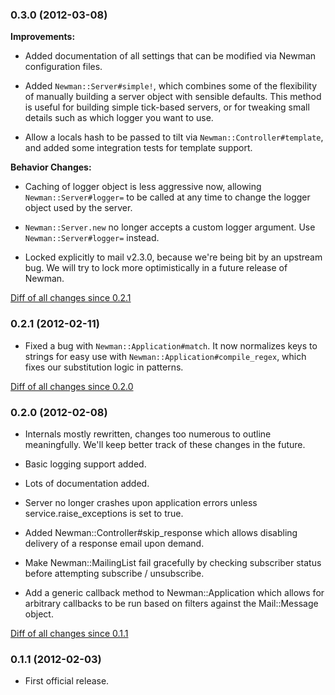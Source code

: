 ### 0.3.0 (2012-03-08)

**Improvements:**

- Added documentation of all settings that can be modified via Newman configuration files.

- Added `Newman::Server#simple!`, which combines some of the flexibility of
  manually building a server object with sensible defaults. This method is
  useful for building simple tick-based servers, or for tweaking small details
  such as which logger you want to use.

- Allow a locals hash to be passed to tilt via `Newman::Controller#template`,
  and added some integration tests for template support.

**Behavior Changes:**

- Caching of logger object is less aggressive now, allowing 
  `Newman::Server#logger=` to be called at any time to change the 
  logger object used by the server.

- `Newman::Server.new` no longer accepts a custom logger argument. 
   Use `Newman::Server#logger=` instead.

- Locked explicitly to mail v2.3.0, because we're being bit by an upstream
  bug. We will try to lock more optimistically in a future release of
  Newman.

[Diff of all changes since 0.2.1](https://github.com/mendicant-university/newman/compare/v0.2.1...v0.3.0#diff-43)

### 0.2.1 (2012-02-11)

- Fixed a bug with `Newman::Application#match`. It now normalizes keys to 
  strings for easy use with `Newman::Application#compile_regex`, which
  fixes our substitution logic in patterns.

[Diff of all changes since 0.2.0](https://github.com/mendicant-university/newman/compare/v0.2.0...v0.2.1#diff-43)

### 0.2.0 (2012-02-08)

- Internals mostly rewritten, changes too numerous to outline meaningfully. 
  We'll keep better track of these changes in the future.

- Basic logging support added.

- Lots of documentation added.

- Server no longer crashes upon application errors unless
  service.raise_exceptions is set to true.

- Added Newman::Controller#skip_response which allows disabling delivery of a response
  email upon demand.

- Make Newman::MailingList fail gracefully by checking subscriber status before
  attempting subscribe / unsubscribe.

- Add a generic callback method to Newman::Application which allows for arbitrary
  callbacks to be run based on filters against the Mail::Message object.

[Diff of all changes since 0.1.1](https://github.com/mendicant-university/newman/compare/v0.1.1...v0.2.0#diff-43)

### 0.1.1 (2012-02-03)

- First official release.
